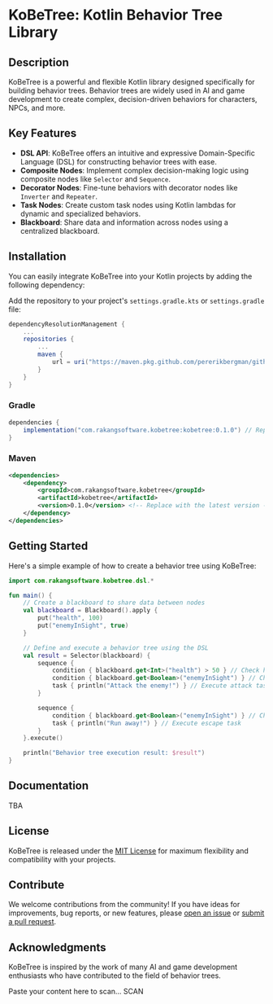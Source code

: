 # KoBeTree: Kotlin Behavior Tree Library

## Description
KoBeTree is a powerful and flexible Kotlin library designed specifically for building behavior trees. Behavior trees are widely used in AI and game development to create complex, decision-driven behaviors for characters, NPCs, and more.

## Key Features
- **DSL API**: KoBeTree offers an intuitive and expressive Domain-Specific Language (DSL) for constructing behavior trees with ease.
- **Composite Nodes**: Implement complex decision-making logic using composite nodes like `Selector` and `Sequence`.
- **Decorator Nodes**: Fine-tune behaviors with decorator nodes like `Inverter` and `Repeater`.
- **Task Nodes**: Create custom task nodes using Kotlin lambdas for dynamic and specialized behaviors.
- **Blackboard**: Share data and information across nodes using a centralized blackboard.

## Installation
You can easily integrate KoBeTree into your Kotlin projects by adding the following dependency:

Add the repository to your project's `settings.gradle.kts` or `settings.gradle` file:

```gradle
dependencyResolutionManagement {
    ...
    repositories {
        ...
        maven {
            url = uri("https://maven.pkg.github.com/pererikbergman/github-packages")
        }
    }
}
```
### Gradle
```gradle
dependencies {
    implementation("com.rakangsoftware.kobetree:kobetree:0.1.0") // Replace with the latest version
}
```

### Maven
```xml
<dependencies>
    <dependency>
        <groupId>com.rakangsoftware.kobetree</groupId>
        <artifactId>kobetree</artifactId>
        <version>0.1.0</version> <!-- Replace with the latest version -->
    </dependency>
</dependencies>
```

## Getting Started
Here's a simple example of how to create a behavior tree using KoBeTree:

```kotlin
import com.rakangsoftware.kobetree.dsl.*

fun main() {
    // Create a blackboard to share data between nodes
    val blackboard = Blackboard().apply {
        put("health", 100)
        put("enemyInSight", true)
    }

    // Define and execute a behavior tree using the DSL
    val result = Selector(blackboard) {
        sequence {
            condition { blackboard.get<Int>("health") > 50 } // Check health condition
            condition { blackboard.get<Boolean>("enemyInSight") } // Check enemy condition
            task { println("Attack the enemy!") } // Execute attack task
        }

        sequence {
            condition { blackboard.get<Boolean>("enemyInSight") } // Check enemy condition
            task { println("Run away!") } // Execute escape task
        }
    }.execute()

    println("Behavior tree execution result: $result")
}
```

## Documentation
TBA

## License
KoBeTree is released under the [MIT License](LICENSE) for maximum flexibility and compatibility with your projects.

## Contribute
We welcome contributions from the community! If you have ideas for improvements, bug reports, or new features, please [open an issue](https://github.com/pererikbergman/kobetree-lib/issues) or [submit a pull request](https://github.com/pererikbergman/kobetree-lib/pulls).

## Acknowledgments
KoBeTree is inspired by the work of many AI and game development enthusiasts who have contributed to the field of behavior trees.

Paste your content here to scan...
SCAN
